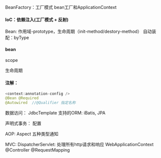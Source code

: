 BeanFactory：工厂模式
bean工厂和ApplicationContext

#### IoC：依赖注入(工厂模式 + 反射)
  Bean: 作用域-prototype，生命周期（init-method/destory-method）
  自动装配：byType
  
#### bean
scope

生命周期

#### 注解：
```java
<context:annotation-config />
@Bean @Required 
@Autowired  //@Qualifier 指定名称
```

数据访问：
  JdbcTemplate
  支持的ORM: iBatis, JPA

声明式事务：
  配置

AOP:
  Aspect
  五种类型通知

MVC:
  DispatcherServlet: 处理所有http请求和响应
  WebApplicationContext
  @Controller
  @RequestMapping
